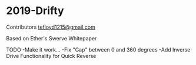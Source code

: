# 2019-Drifty
Contributors tefloyd1215@gmail.com

Based on Ether's Swerve Whitepaper

TODO
-Make it work...
-Fix "Gap" between 0 and 360 degrees
-Add Inverse Drive Functionality for Quick Reverse
